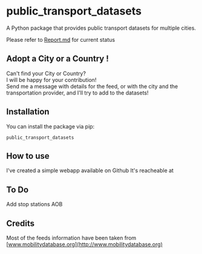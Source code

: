# public_transport_datasets

A Python package that provides public transport datasets for multiple cities.

Please refer to [Report.md](Report.md) for current status

## Adopt a City or a Country !
Can't find your City or Country?  
I will be happy for your contribution!  
Send me a message with details for the feed, or with the city and the transportation provider, and I'll try to add to the datasets!

## Installation

You can install the package via pip:
```
public_transport_datasets
```

## How to use
I've created a simple webapp available on Github
It's reacheable at

## To Do
Add stop stations
AOB

## Credits

Most of the feeds information have been taken from [www.mobilitydatabase.org](http://www.mobilitydatabase.org)